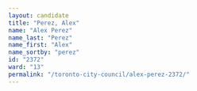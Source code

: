```yaml
---
layout: candidate
title: "Perez, Alex"
name: "Alex Perez"
name_last: "Perez"
name_first: "Alex"
name_sortby: "perez"
id: "2372"
ward: "13"
permalink: "/toronto-city-council/alex-perez-2372/"
---
```

